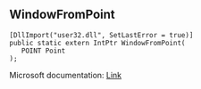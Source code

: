 ## WindowFromPoint

```
[DllImport("user32.dll", SetLastError = true)]
public static extern IntPtr WindowFromPoint(
   POINT Point
);
```

Microsoft documentation: [Link](https://docs.microsoft.com/en-us/windows/win32/api/winuser/nf-winuser-windowfrompoint)
